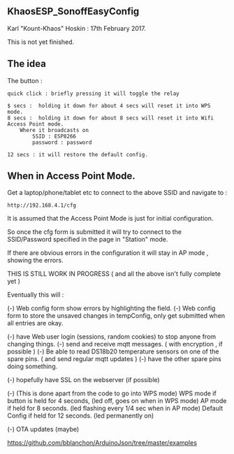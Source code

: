 KhaosESP_SonoffEasyConfig
-------------------------
Karl "Kount-Khaos" Hoskin : 17th February 2017.


This is not yet finished.

The idea
--------

The button :

    quick click : briefly pressing it will toggle the relay

    $ secs :  holding it down for about 4 secs will reset it into WPS mode.
    8 secs :  holding it down for about 8 secs will reset it into Wifi Access Point mode.
        Where it broadcasts on
            SSID : ESP8266
            password : password

    12 secs : it will restore the default config.


When in Access Point Mode.
-------------------------

Get a laptop/phone/tablet etc to connect to the above SSID and navigate to :

    http://192.168.4.1/cfg

It is assumed that the Access Point Mode is just for initial configuration.

So once the cfg form is submitted it will try to connect to the SSID/Password specified in the page in "Station" mode.

If there are obvious errors in the configuration it will stay in AP mode , showing the errors.




THIS IS STILL WORK IN PROGRESS ( and all the above isn't fully complete yet )

Eventually this will :

(-) Web config form show errors by highlighting the field.
(-) Web config form to store the unsaved changes in tempConfig,
    only get submitted when all entries are okay.

(-) have Web user login (sessions, random cookies) to stop anyone from changing things.
(-) send and receive mqtt messages. ( with encryption , if possible )
(-) Be able to read DS18b20 temperature sensors on one of the spare pins.
    ( and send regular mqtt updates )
(-) have the other spare pins doing something.


(-) hopefully have SSL on the webserver (if possible)

(-) (This is done apart from the code to go into WPS mode)
   WPS mode if button is held for 4 seconds,
    (led off, goes on when in WPS mode)
   AP mode if held for 8 seconds.
    (led flashing every 1/4 sec when in AP mode)
   Default Config if held for 12 seconds.
    (led permanently on)

(-) OTA updates (maybe)



https://github.com/bblanchon/ArduinoJson/tree/master/examples


